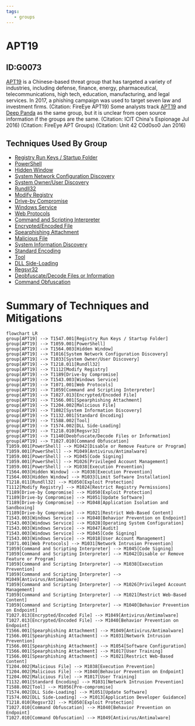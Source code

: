 ```yaml
---
tags:
   - groups
---
```

# APT19
## ID:G0073
[APT19](/mitre/groups/G0073) is a Chinese-based threat group that has targeted a variety of industries, including defense, finance, energy, pharmaceutical, telecommunications, high tech, education, manufacturing, and legal services. In 2017, a phishing campaign was used to target seven law and investment firms. (Citation: FireEye APT19) Some analysts track [APT19](/mitre/groups/G0073) and [Deep Panda](/mitre/groups/G0009) as the same group, but it is unclear from open source information if the groups are the same. (Citation: ICIT China's Espionage Jul 2016) (Citation: FireEye APT Groups) (Citation: Unit 42 C0d0so0 Jan 2016)
## Techniques Used By Group
* [Registry Run Keys / Startup Folder](techniques/T1547/001)
* [PowerShell](techniques/T1059/001)
* [Hidden Window](techniques/T1564/003)
* [System Network Configuration Discovery](techniques/T1016)
* [System Owner/User Discovery](techniques/T1033)
* [Rundll32](techniques/T1218/011)
* [Modify Registry](techniques/T1112)
* [Drive-by Compromise](techniques/T1189)
* [Windows Service](techniques/T1543/003)
* [Web Protocols](techniques/T1071/001)
* [Command and Scripting Interpreter](techniques/T1059)
* [Encrypted/Encoded File](techniques/T1027/013)
* [Spearphishing Attachment](techniques/T1566/001)
* [Malicious File](techniques/T1204/002)
* [System Information Discovery](techniques/T1082)
* [Standard Encoding](techniques/T1132/001)
* [Tool](techniques/T1588/002)
* [DLL Side-Loading](techniques/T1574/002)
* [Regsvr32](techniques/T1218/010)
* [Deobfuscate/Decode Files or Information](techniques/T1140)
* [Command Obfuscation](techniques/T1027/010)

# Summary of Techniques and Mitigations
```mermaid
flowchart LR
group[APT19] --> T1547.001[Registry Run Keys / Startup Folder]
group[APT19] --> T1059.001[PowerShell]
group[APT19] --> T1564.003[Hidden Window]
group[APT19] --> T1016[System Network Configuration Discovery]
group[APT19] --> T1033[System Owner/User Discovery]
group[APT19] --> T1218.011[Rundll32]
group[APT19] --> T1112[Modify Registry]
group[APT19] --> T1189[Drive-by Compromise]
group[APT19] --> T1543.003[Windows Service]
group[APT19] --> T1071.001[Web Protocols]
group[APT19] --> T1059[Command and Scripting Interpreter]
group[APT19] --> T1027.013[Encrypted/Encoded File]
group[APT19] --> T1566.001[Spearphishing Attachment]
group[APT19] --> T1204.002[Malicious File]
group[APT19] --> T1082[System Information Discovery]
group[APT19] --> T1132.001[Standard Encoding]
group[APT19] --> T1588.002[Tool]
group[APT19] --> T1574.002[DLL Side-Loading]
group[APT19] --> T1218.010[Regsvr32]
group[APT19] --> T1140[Deobfuscate/Decode Files or Information]
group[APT19] --> T1027.010[Command Obfuscation]
T1059.001[PowerShell] --> M1042[Disable or Remove Feature or Program]
T1059.001[PowerShell] --> M1049[Antivirus/Antimalware]
T1059.001[PowerShell] --> M1045[Code Signing]
T1059.001[PowerShell] --> M1026[Privileged Account Management]
T1059.001[PowerShell] --> M1038[Execution Prevention]
T1564.003[Hidden Window] --> M1038[Execution Prevention]
T1564.003[Hidden Window] --> M1033[Limit Software Installation]
T1218.011[Rundll32] --> M1050[Exploit Protection]
T1112[Modify Registry] --> M1024[Restrict Registry Permissions]
T1189[Drive-by Compromise] --> M1050[Exploit Protection]
T1189[Drive-by Compromise] --> M1051[Update Software]
T1189[Drive-by Compromise] --> M1048[Application Isolation and Sandboxing]
T1189[Drive-by Compromise] --> M1021[Restrict Web-Based Content]
T1543.003[Windows Service] --> M1040[Behavior Prevention on Endpoint]
T1543.003[Windows Service] --> M1028[Operating System Configuration]
T1543.003[Windows Service] --> M1047[Audit]
T1543.003[Windows Service] --> M1045[Code Signing]
T1543.003[Windows Service] --> M1018[User Account Management]
T1071.001[Web Protocols] --> M1031[Network Intrusion Prevention]
T1059[Command and Scripting Interpreter] --> M1045[Code Signing]
T1059[Command and Scripting Interpreter] --> M1042[Disable or Remove Feature or Program]
T1059[Command and Scripting Interpreter] --> M1038[Execution Prevention]
T1059[Command and Scripting Interpreter] --> M1049[Antivirus/Antimalware]
T1059[Command and Scripting Interpreter] --> M1026[Privileged Account Management]
T1059[Command and Scripting Interpreter] --> M1021[Restrict Web-Based Content]
T1059[Command and Scripting Interpreter] --> M1040[Behavior Prevention on Endpoint]
T1027.013[Encrypted/Encoded File] --> M1049[Antivirus/Antimalware]
T1027.013[Encrypted/Encoded File] --> M1040[Behavior Prevention on Endpoint]
T1566.001[Spearphishing Attachment] --> M1049[Antivirus/Antimalware]
T1566.001[Spearphishing Attachment] --> M1031[Network Intrusion Prevention]
T1566.001[Spearphishing Attachment] --> M1054[Software Configuration]
T1566.001[Spearphishing Attachment] --> M1017[User Training]
T1566.001[Spearphishing Attachment] --> M1021[Restrict Web-Based Content]
T1204.002[Malicious File] --> M1038[Execution Prevention]
T1204.002[Malicious File] --> M1040[Behavior Prevention on Endpoint]
T1204.002[Malicious File] --> M1017[User Training]
T1132.001[Standard Encoding] --> M1031[Network Intrusion Prevention]
T1588.002[Tool] --> M1056[Pre-compromise]
T1574.002[DLL Side-Loading] --> M1051[Update Software]
T1574.002[DLL Side-Loading] --> M1013[Application Developer Guidance]
T1218.010[Regsvr32] --> M1050[Exploit Protection]
T1027.010[Command Obfuscation] --> M1040[Behavior Prevention on Endpoint]
T1027.010[Command Obfuscation] --> M1049[Antivirus/Antimalware]
```